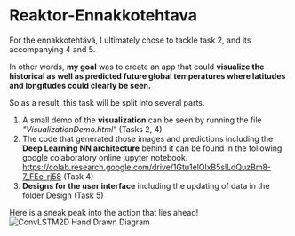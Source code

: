 # Reaktor-Ennakkotehtava

For the ennakkotehtävä, I ultimately chose to tackle task 2, and its accompanying 4 and 5.

In other words, **my goal** was to create an app that could **visualize the historical as well as predicted future global temperatures where latitudes and longitudes could clearly be seen.**

So as a result, this task will be split into several parts.

1. A small demo of the **visualization** can be seen by running the file *"VisualizationDemo.html"* (Tasks 2, 4)
2. The code that generated those images and predictions including the **Deep Learning NN architecture** behind it can be found in the following google colaboratory online jupyter notebook. https://colab.research.google.com/drive/1Gtu1elOlxB5slLdQuzBm8-7_FEe-rj58 (Task 4)
3. **Designs for the user interface** including the updating of data in the folder Design (Task 5)

Here is a sneak peak into the action that lies ahead!
![ConvLSTM2D Hand Drawn Diagram](https://drive.google.com/uc?export=download&id=1p7FL7Pwp7FmFEcP3DK7s2l2RMy9pA20k)
